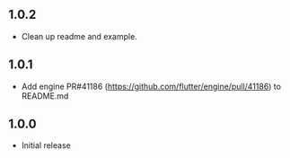 ## 1.0.2

* Clean up readme and example.

## 1.0.1

* Add engine PR#41186 (https://github.com/flutter/engine/pull/41186) to README.md

## 1.0.0

* Initial release
